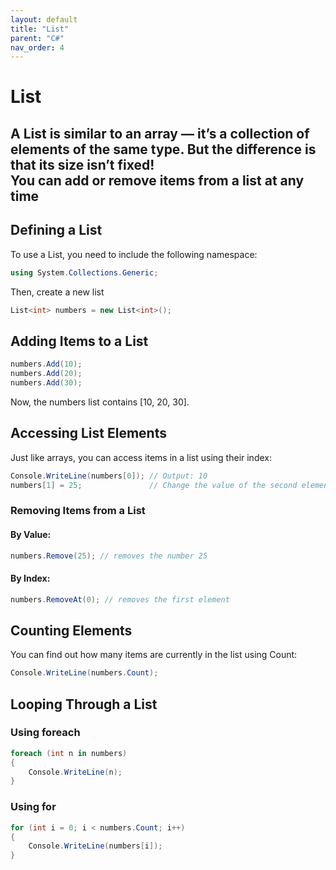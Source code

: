 ```yaml
---
layout: default
title: "List"
parent: "C#"
nav_order: 4
---
```


# List 

A List is similar to an array — it’s a collection of elements of the same type. But the difference is that its size isn’t fixed!  
You can add or remove items from a list at any time
---

## Defining a List
To use a List, you need to include the following namespace:
```csharp
using System.Collections.Generic;

```
Then, create a new list
```csharp
List<int> numbers = new List<int>();
```

## Adding Items to a List
```csharp
numbers.Add(10);
numbers.Add(20);
numbers.Add(30);
```
Now, the numbers list contains [10, 20, 30].

## Accessing List Elements
Just like arrays, you can access items in a list using their index:

```csharp
Console.WriteLine(numbers[0]); // Output: 10
numbers[1] = 25;               // Change the value of the second element
```
### Removing Items from a List

#### By Value:
```csharp
numbers.Remove(25); // removes the number 25
```
#### By Index:
```csharp
numbers.RemoveAt(0); // removes the first element
```

## Counting Elements
You can find out how many items are currently in the list using Count:

```csharp
Console.WriteLine(numbers.Count);
```
## Looping Through a List

### Using foreach
```csharp
foreach (int n in numbers)
{
    Console.WriteLine(n);
}
```
### Using for
```csharp
for (int i = 0; i < numbers.Count; i++)
{
    Console.WriteLine(numbers[i]);
}
```